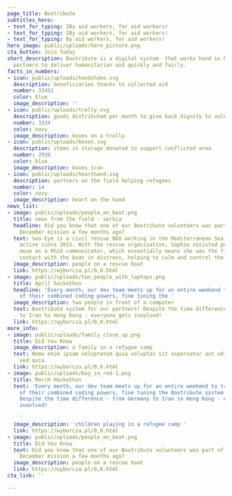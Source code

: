 ```yaml
---
page_title: Boxtribute
subtitles_hero:
- text_for_typing: 3By aid workers, for aid workers!
- text_for_typing: 2By aid workers, for aid workers!
- text_for_typing: By aid workers, for aid workers!
hero_image: public/uploads/hero_picture.png
cta_button: Join Today
short_description: Boxtribute is a digital system  that works hand in hand with our
  partners to deliver humanitarian aid quickly and fairly.
facts_in_numbers:
- icon: public/uploads/handshake.svg
  description: beneficiaries thanks to collected aid
  number: 33452
  color: blue
  image_description: ''
- icon: public/uploads/trolly.svg
  description: goods distributed per month to give back dignity to vulnerable populations
  number: 3334
  color: navy
  image_description: boxes on a trolly
- icon: public/uploads/boxes.svg
  description: items in storage donated to support conflicted area
  number: 2930
  color: blue
  image_description: boxes icon
- icon: public/uploads/hearthand.svg
  description: partners on the field helping refugees
  number: 14
  color: navy
  image_description: heart on the hand
news_list:
- image: public/uploads/people_on_boat.png
  title: news from the field - serbia
  headline: Did you know that one of our Boxtribute volunteers was part of the Sea-Eye
    December mission a few months ago?
  text: Sea-Eye is a civil rescue NGO working in the Mediterranean Sea and has been
    active since 2015. With the rescue organisation, Sophie assisted people on the
    move as a Rhib communicator, which essentially means she was the first point of
    contact with the boat in distress, helping to calm and control the situation.
  image_description: people on a rescue boat
  link: https://wyborcza.pl/0,0.html
- image: public/uploads/two_people_with_laptops.png
  title: April hackathon
  headline: 'Every month, our dev team meets up for an entire weekend to take advantage
    of their combined coding powers, fine tuning the '
  image_description: two people in front of a computer
  text: Boxtribute system for our partners! Despite the time difference - from Germany
    to Iran to Hong Kong - everyone gets involved!
  link: https://wyborcza.pl/0,0.html
more_info:
- image: public/uploads/family_close_up.png
  title: Did You Know
  image_description: a family in a refugee camp
  text: Nemo enim ipsam voluptatem quia voluptas sit aspernatur aut odit aut fugit,
    sed quia.
  link: https://wyborcza.pl/0,0.html
- image: public/uploads/boy_in_red-1.png
  title: March Hackathon
  text: 'Every month, our dev team meets up for an entire weekend to take advantage
    of their combined coding powers, fine tuning the Boxtribute system for our partners!
    Despite the time difference - from Germany to Iran to Hong Kong - everyone gets
    involved!

    '
  image_description: 'children playing in a refugee camp '
  link: https://wyborcza.pl/0,0.html
- image: public/uploads/people_on_boat.png
  title: Did You Know
  text: Did you know that one of our Boxtribute volunteers was part of the Sea-Eye
    December mission a few months ago?
  image_description: people on a rescue boat
  link: https://wyborcza.pl/0,0.html
cta_link: ''

---
```

